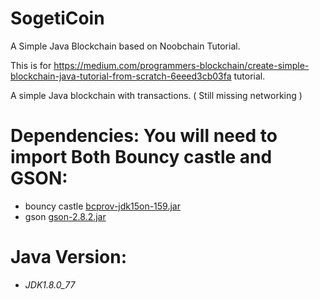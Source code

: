 # SogetiCoin
A Simple Java Blockchain based on Noobchain Tutorial.

This is for https://medium.com/programmers-blockchain/create-simple-blockchain-java-tutorial-from-scratch-6eeed3cb03fa tutorial. 

A simple Java blockchain with transactions. ( Still missing networking )

# Dependencies: You will need to import Both Bouncy castle and GSON:
- bouncy castle [bcprov-jdk15on-159.jar ](https://www.bouncycastle.org/download/bcprov-jdk15on-159.jar)
- gson [gson-2.8.2.jar](http://central.maven.org/maven2/com/google/code/gson/gson/2.8.2/gson-2.8.2.jar)

# Java Version:
- *JDK1.8.0_77*

